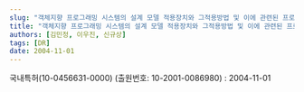 ```yaml
---
slug: "객체지향 프로그래밍 시스템의 설계 모델 적용장치와 그적용방법 및 이에 관련된 프로그램의 기록매체"
title: "객체지향 프로그래밍 시스템의 설계 모델 적용장치와 그적용방법 및 이에 관련된 프로그램의 기록매체"
authors: [김민정, 이우진, 신규상]
tags: [DR]
date: 2004-11-01
---
```


국내특허(10-0456631-0000) (출원번호: 10-2001-0086980) : 2004-11-01
